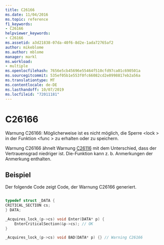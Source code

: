 ```yaml
---
title: C26166
ms.date: 11/04/2016
ms.topic: reference
f1_keywords:
- C26166
helpviewer_keywords:
- C26166
ms.assetid: a3d21838-07da-40f6-8d2e-1ada72765af2
author: mikeblome
ms.author: mblome
manager: markl
ms.workload:
- multiple
ms.openlocfilehash: 7656e5cb45696e55464f510cfd97ca01c690501a
ms.sourcegitcommit: 535ef05b1e553f0fc66082cd2e0998817eb2a56a
ms.translationtype: MT
ms.contentlocale: de-DE
ms.lasthandoff: 10/07/2019
ms.locfileid: "72011181"
---
```

# <a name="c26166"></a>C26166
Warnung C26166: Möglicherweise ist es nicht möglich, die Sperre \<lock > in der Funktion \<func > zu erhalten oder zu speichern.

 Warnung C26166 ähnelt Warnung [C26116](../code-quality/c26116.md) mit dem Unterschied, dass der Vertrauensgrad niedriger ist. Die-Funktion kann z. b. Anmerkungen der Anmerkung enthalten.

## <a name="example"></a>Beispiel
 Der folgende Code zeigt Code, der Warnung C26166 generiert.

```cpp

typedef struct _DATA {
CRITICAL_SECTION cs;
} DATA;

_Acquires_lock_(p->cs) void Enter(DATA* p) {
    EnterCriticalSection(&p->cs); // OK
}

_Acquires_lock_(p->cs) void BAD(DATA* p) {} // Warning C26166
```